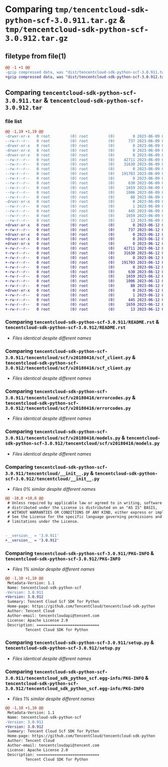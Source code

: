 # Comparing `tmp/tencentcloud-sdk-python-scf-3.0.911.tar.gz` & `tmp/tencentcloud-sdk-python-scf-3.0.912.tar.gz`

## filetype from file(1)

```diff
@@ -1 +1 @@
-gzip compressed data, was "dist/tencentcloud-sdk-python-scf-3.0.911.tar", last modified: Fri Jun  9 02:25:31 2023, max compression
+gzip compressed data, was "dist/tencentcloud-sdk-python-scf-3.0.912.tar", last modified: Mon Jun 12 03:10:17 2023, max compression
```

## Comparing `tencentcloud-sdk-python-scf-3.0.911.tar` & `tencentcloud-sdk-python-scf-3.0.912.tar`

### file list

```diff
@@ -1,19 +1,19 @@
-drwxr-xr-x   0 root         (0) root         (0)        0 2023-06-09 02:25:31.000000 tencentcloud-sdk-python-scf-3.0.911/
--rw-r--r--   0 root         (0) root         (0)      737 2023-06-09 02:25:31.000000 tencentcloud-sdk-python-scf-3.0.911/README.rst
-drwxr-xr-x   0 root         (0) root         (0)        0 2023-06-09 02:25:31.000000 tencentcloud-sdk-python-scf-3.0.911/tencentcloud/
-drwxr-xr-x   0 root         (0) root         (0)        0 2023-06-09 02:25:31.000000 tencentcloud-sdk-python-scf-3.0.911/tencentcloud/scf/
-drwxr-xr-x   0 root         (0) root         (0)        0 2023-06-09 02:25:31.000000 tencentcloud-sdk-python-scf-3.0.911/tencentcloud/scf/v20180416/
--rw-r--r--   0 root         (0) root         (0)    42711 2023-06-09 02:25:31.000000 tencentcloud-sdk-python-scf-3.0.911/tencentcloud/scf/v20180416/scf_client.py
--rw-r--r--   0 root         (0) root         (0)    31630 2023-06-09 02:25:31.000000 tencentcloud-sdk-python-scf-3.0.911/tencentcloud/scf/v20180416/errorcodes.py
--rw-r--r--   0 root         (0) root         (0)        0 2023-06-09 02:25:31.000000 tencentcloud-sdk-python-scf-3.0.911/tencentcloud/scf/v20180416/__init__.py
--rw-r--r--   0 root         (0) root         (0)   191703 2023-06-09 02:25:31.000000 tencentcloud-sdk-python-scf-3.0.911/tencentcloud/scf/v20180416/models.py
--rw-r--r--   0 root         (0) root         (0)        0 2023-06-09 02:25:31.000000 tencentcloud-sdk-python-scf-3.0.911/tencentcloud/scf/__init__.py
--rw-r--r--   0 root         (0) root         (0)      630 2023-06-09 02:25:31.000000 tencentcloud-sdk-python-scf-3.0.911/tencentcloud/__init__.py
--rw-r--r--   0 root         (0) root         (0)     1659 2023-06-09 02:25:31.000000 tencentcloud-sdk-python-scf-3.0.911/PKG-INFO
--rw-r--r--   0 root         (0) root         (0)     1006 2023-06-09 02:25:31.000000 tencentcloud-sdk-python-scf-3.0.911/setup.py
--rw-r--r--   0 root         (0) root         (0)       88 2023-06-09 02:25:31.000000 tencentcloud-sdk-python-scf-3.0.911/setup.cfg
-drwxr-xr-x   0 root         (0) root         (0)        0 2023-06-09 02:25:31.000000 tencentcloud-sdk-python-scf-3.0.911/tencentcloud_sdk_python_scf.egg-info/
--rw-r--r--   0 root         (0) root         (0)        1 2023-06-09 02:25:31.000000 tencentcloud-sdk-python-scf-3.0.911/tencentcloud_sdk_python_scf.egg-info/dependency_links.txt
--rw-r--r--   0 root         (0) root         (0)      445 2023-06-09 02:25:31.000000 tencentcloud-sdk-python-scf-3.0.911/tencentcloud_sdk_python_scf.egg-info/SOURCES.txt
--rw-r--r--   0 root         (0) root         (0)     1659 2023-06-09 02:25:31.000000 tencentcloud-sdk-python-scf-3.0.911/tencentcloud_sdk_python_scf.egg-info/PKG-INFO
--rw-r--r--   0 root         (0) root         (0)       13 2023-06-09 02:25:31.000000 tencentcloud-sdk-python-scf-3.0.911/tencentcloud_sdk_python_scf.egg-info/top_level.txt
+drwxr-xr-x   0 root         (0) root         (0)        0 2023-06-12 03:10:17.000000 tencentcloud-sdk-python-scf-3.0.912/
+-rw-r--r--   0 root         (0) root         (0)      737 2023-06-12 03:10:17.000000 tencentcloud-sdk-python-scf-3.0.912/README.rst
+drwxr-xr-x   0 root         (0) root         (0)        0 2023-06-12 03:10:17.000000 tencentcloud-sdk-python-scf-3.0.912/tencentcloud/
+drwxr-xr-x   0 root         (0) root         (0)        0 2023-06-12 03:10:17.000000 tencentcloud-sdk-python-scf-3.0.912/tencentcloud/scf/
+drwxr-xr-x   0 root         (0) root         (0)        0 2023-06-12 03:10:17.000000 tencentcloud-sdk-python-scf-3.0.912/tencentcloud/scf/v20180416/
+-rw-r--r--   0 root         (0) root         (0)    42711 2023-06-12 03:10:17.000000 tencentcloud-sdk-python-scf-3.0.912/tencentcloud/scf/v20180416/scf_client.py
+-rw-r--r--   0 root         (0) root         (0)    31630 2023-06-12 03:10:17.000000 tencentcloud-sdk-python-scf-3.0.912/tencentcloud/scf/v20180416/errorcodes.py
+-rw-r--r--   0 root         (0) root         (0)        0 2023-06-12 03:10:17.000000 tencentcloud-sdk-python-scf-3.0.912/tencentcloud/scf/v20180416/__init__.py
+-rw-r--r--   0 root         (0) root         (0)   191703 2023-06-12 03:10:17.000000 tencentcloud-sdk-python-scf-3.0.912/tencentcloud/scf/v20180416/models.py
+-rw-r--r--   0 root         (0) root         (0)        0 2023-06-12 03:10:17.000000 tencentcloud-sdk-python-scf-3.0.912/tencentcloud/scf/__init__.py
+-rw-r--r--   0 root         (0) root         (0)      630 2023-06-12 03:10:17.000000 tencentcloud-sdk-python-scf-3.0.912/tencentcloud/__init__.py
+-rw-r--r--   0 root         (0) root         (0)     1659 2023-06-12 03:10:17.000000 tencentcloud-sdk-python-scf-3.0.912/PKG-INFO
+-rw-r--r--   0 root         (0) root         (0)     1006 2023-06-12 03:10:17.000000 tencentcloud-sdk-python-scf-3.0.912/setup.py
+-rw-r--r--   0 root         (0) root         (0)       88 2023-06-12 03:10:17.000000 tencentcloud-sdk-python-scf-3.0.912/setup.cfg
+drwxr-xr-x   0 root         (0) root         (0)        0 2023-06-12 03:10:17.000000 tencentcloud-sdk-python-scf-3.0.912/tencentcloud_sdk_python_scf.egg-info/
+-rw-r--r--   0 root         (0) root         (0)        1 2023-06-12 03:10:17.000000 tencentcloud-sdk-python-scf-3.0.912/tencentcloud_sdk_python_scf.egg-info/dependency_links.txt
+-rw-r--r--   0 root         (0) root         (0)      445 2023-06-12 03:10:17.000000 tencentcloud-sdk-python-scf-3.0.912/tencentcloud_sdk_python_scf.egg-info/SOURCES.txt
+-rw-r--r--   0 root         (0) root         (0)     1659 2023-06-12 03:10:17.000000 tencentcloud-sdk-python-scf-3.0.912/tencentcloud_sdk_python_scf.egg-info/PKG-INFO
+-rw-r--r--   0 root         (0) root         (0)       13 2023-06-12 03:10:17.000000 tencentcloud-sdk-python-scf-3.0.912/tencentcloud_sdk_python_scf.egg-info/top_level.txt
```

### Comparing `tencentcloud-sdk-python-scf-3.0.911/README.rst` & `tencentcloud-sdk-python-scf-3.0.912/README.rst`

 * *Files identical despite different names*

### Comparing `tencentcloud-sdk-python-scf-3.0.911/tencentcloud/scf/v20180416/scf_client.py` & `tencentcloud-sdk-python-scf-3.0.912/tencentcloud/scf/v20180416/scf_client.py`

 * *Files identical despite different names*

### Comparing `tencentcloud-sdk-python-scf-3.0.911/tencentcloud/scf/v20180416/errorcodes.py` & `tencentcloud-sdk-python-scf-3.0.912/tencentcloud/scf/v20180416/errorcodes.py`

 * *Files identical despite different names*

### Comparing `tencentcloud-sdk-python-scf-3.0.911/tencentcloud/scf/v20180416/models.py` & `tencentcloud-sdk-python-scf-3.0.912/tencentcloud/scf/v20180416/models.py`

 * *Files identical despite different names*

### Comparing `tencentcloud-sdk-python-scf-3.0.911/tencentcloud/__init__.py` & `tencentcloud-sdk-python-scf-3.0.912/tencentcloud/__init__.py`

 * *Files 0% similar despite different names*

```diff
@@ -10,8 +10,8 @@
 # Unless required by applicable law or agreed to in writing, software
 # distributed under the License is distributed on an "AS IS" BASIS,
 # WITHOUT WARRANTIES OR CONDITIONS OF ANY KIND, either express or implied.
 # See the License for the specific language governing permissions and
 # limitations under the License.
 
 
-__version__ = '3.0.911'
+__version__ = '3.0.912'
```

### Comparing `tencentcloud-sdk-python-scf-3.0.911/PKG-INFO` & `tencentcloud-sdk-python-scf-3.0.912/PKG-INFO`

 * *Files 1% similar despite different names*

```diff
@@ -1,10 +1,10 @@
 Metadata-Version: 1.1
 Name: tencentcloud-sdk-python-scf
-Version: 3.0.911
+Version: 3.0.912
 Summary: Tencent Cloud Scf SDK for Python
 Home-page: https://github.com/TencentCloud/tencentcloud-sdk-python
 Author: Tencent Cloud
 Author-email: tencentcloudapi@tencent.com
 License: Apache License 2.0
 Description: ============================
         Tencent Cloud SDK for Python
```

### Comparing `tencentcloud-sdk-python-scf-3.0.911/setup.py` & `tencentcloud-sdk-python-scf-3.0.912/setup.py`

 * *Files identical despite different names*

### Comparing `tencentcloud-sdk-python-scf-3.0.911/tencentcloud_sdk_python_scf.egg-info/PKG-INFO` & `tencentcloud-sdk-python-scf-3.0.912/tencentcloud_sdk_python_scf.egg-info/PKG-INFO`

 * *Files 1% similar despite different names*

```diff
@@ -1,10 +1,10 @@
 Metadata-Version: 1.1
 Name: tencentcloud-sdk-python-scf
-Version: 3.0.911
+Version: 3.0.912
 Summary: Tencent Cloud Scf SDK for Python
 Home-page: https://github.com/TencentCloud/tencentcloud-sdk-python
 Author: Tencent Cloud
 Author-email: tencentcloudapi@tencent.com
 License: Apache License 2.0
 Description: ============================
         Tencent Cloud SDK for Python
```

